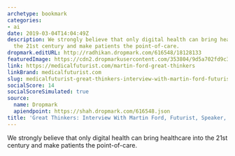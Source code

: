 ```yaml
---
archetype: bookmark
categories:
- ai
date: 2019-03-04T14:04:49Z
description: We strongly believe that only digital health can bring healthcare into
  the 21st century and make patients the point-of-care.
dropmark.editURL: http://radhikan.dropmark.com/616548/18128133
featuredImage: https://cdn2.dropmarkusercontent.com/353804/9d5a702fd9c3ffe81a78085a76188a7b502af2f909868344fd08575bd211e36f/thumbnail/0301_great_thinkers_002.png?Expires=1557430063&Signature=BiU0J-JgdiXi30KdZFgk9Ksll32yasdLykyao-wDignTargaDQdESXqvkr7JKf7CZ~GZBABBEw~-qDGiX0c4x6jhgNoqxbGhhqfh75EIi-CkAGR9O4sbY75K~e41wwDtCOHTzFCgH-wYBEnJIs06Nvy6iJsLNIYUSShTdqHz34VWrjIRtowzMItX0sslK5U8qKGee7hKchw-R0~aQTUpkLRZcCVmxx8MQKhxh-7ng1AfB2spdJnTyUEvFaXP1nplFBcLDJNZ2GJwcg4rqV116sIMa1aJwZ8lBEnNhM~61pe3N8ocq~S6afd4ad4Gd3RKMoW9Re6butBN~q1mLJxLWg__&Key-Pair-Id=APKAITQYWVEN757ZA4KQ
link: https://medicalfuturist.com/martin-ford-great-thinkers
linkBrand: medicalfuturist.com
slug: medicalfuturist-great-thinkers-interview-with-martin-ford-futurist-speaker-a-i-expert
socialScore: 14
socialScoreSimulated: true
source:
  name: Dropmark
  apiendpoint: https://shah.dropmark.com/616548.json
title: 'Great Thinkers: Interview With Martin Ford, Futurist, Speaker, A.I. Expert'
---
```

We strongly believe that only digital health can bring healthcare into the 21st century and make patients the point-of-care.